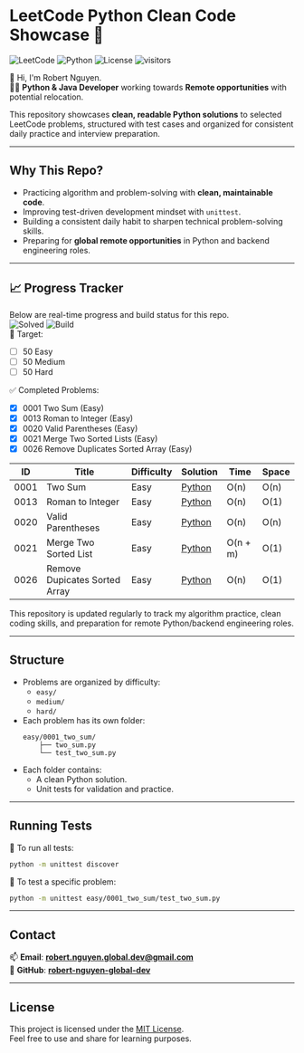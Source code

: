 # LeetCode Python Clean Code Showcase 🚀

![LeetCode](https://img.shields.io/badge/LeetCode-Active-brightgreen)
![Python](https://img.shields.io/badge/language-python-blue)
![License](https://img.shields.io/badge/license-MIT-blue.svg)
![visitors](https://visitor-badge.laobi.icu/badge?page_id=robert-nguyen-global-dev.leetcode-python-showcase)

👋 Hi, I'm Robert Nguyen.  
👨‍💻 **Python & Java Developer** working towards **Remote opportunities** with potential relocation.

This repository showcases **clean, readable Python solutions** to selected LeetCode problems, structured with test cases and organized for consistent daily practice and interview preparation.

---

## Why This Repo?

- Practicing algorithm and problem-solving with **clean, maintainable code**.
- Improving test-driven development mindset with `unittest`.
- Building a consistent daily habit to sharpen technical problem-solving skills.
- Preparing for **global remote opportunities** in Python and backend engineering roles.

---

## 📈 Progress Tracker
Below are real-time progress and build status for this repo.  
![Solved](https://img.shields.io/badge/solved-5-brightgreen)
![Build](https://github.com/robert-nguyen-global-dev/leetcode-python-showcase/actions/workflows/python-tests.yml/badge.svg)  
🎯 Target:
- [ ] 50 Easy
- [ ] 50 Medium
- [ ] 50 Hard

✅ Completed Problems:
- [x] 0001 Two Sum (Easy)
- [x] 0013 Roman to Integer (Easy)
- [x] 0020 Valid Parentheses (Easy)
- [x] 0021 Merge Two Sorted Lists (Easy)
- [x] 0026 Remove Duplicates Sorted Array (Easy)

| ID   | Title             | Difficulty | Solution                                                     | Time | Space |
| ---- | ----------------- | ---------- | ------------------------------------------------------------ | ---- | ----- |
| 0001 | Two Sum           | Easy       | [Python](./easy/0001_two_sum/two_sum.py)                     | O(n) | O(n)  |
| 0013 | Roman to Integer  | Easy       | [Python](./easy/0013_roman_to_int/roman_to_int.py)           | O(n) | O(1)  |
| 0020 | Valid Parentheses | Easy       | [Python](./easy/0020_valid_parentheses/valid_parentheses.py) | O(n) | O(n)  |
| 0021 | Merge Two Sorted List | Easy   | [Python](./easy/0021_merge_two_sorted_lists/merge_two_sorted_lists.py) | O(n + m) | O(1)  |
| 0026 | Remove Dupicates Sorted Array  | Easy   | [Python](./easy/0026_remove_duplicates_sorted_array/remove_duplicates_sorted_array.py)      | O(n)   | O(1)  |

This repository is updated regularly to track my algorithm practice, clean coding skills, and preparation for remote Python/backend engineering roles.

---

## Structure

- Problems are organized by difficulty:
    - `easy/`
    - `medium/`
    - `hard/`
- Each problem has its own folder:
    ```
    easy/0001_two_sum/
        ├── two_sum.py
        └── test_two_sum.py
    ```
- Each folder contains:
    - A clean Python solution.
    - Unit tests for validation and practice.

---

## Running Tests

🚀 To run all tests:
```bash
python -m unittest discover
```
🚀 To test a specific problem:
```bash
python -m unittest easy/0001_two_sum/test_two_sum.py
```

---

## Contact

📫 **Email**: [**robert.nguyen.global.dev@gmail.com**](mailto:robert.nguyen.global.dev@gmail.com)  
🔗 **GitHub**: [**robert-nguyen-global-dev**](https://github.com/robert-nguyen-global-dev)

---

## License

This project is licensed under the [MIT License](LICENSE).  
Feel free to use and share for learning purposes.
